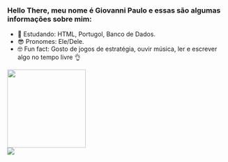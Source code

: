 ### Hello There, meu nome é Giovanni Paulo e essas são algumas informações sobre mim:

- 🤔 Estudando: HTML, Portugol, Banco de Dados.
- 😎 Pronomes: Ele/Dele.
- 🤓 Fun fact: Gosto de jogos de estratégia, ouvir música, ler e escrever algo no tempo livre 👌

<div>
  <a href="https://github.com/Hirolool">
  <img height="180em" src="https://github-readme-stats.vercel.app/api?username=Hirolool&show_icons=true&theme=dark&include_all_commits=true&count_private=true"/>

<div> 
  <a href = "mailto:giovanni2007pfv@gmail.com"><img src="https://img.shields.io/badge/-Gmail-%23333?style=for-the-badge&logo=gmail&logoColor=blue" target="_blank"></a>
